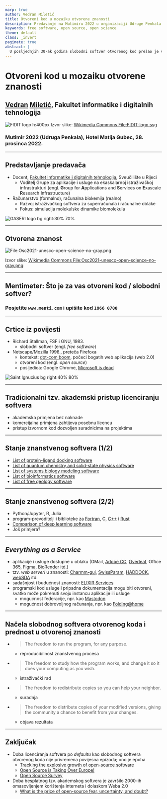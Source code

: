```yaml
---
marp: true
author: Vedran Miletić
title: Otvoreni kod u mozaiku otvorene znanosti
description: Predavanje na Mutimiru 2022 u organizaciji Udruge Penkala
keywords: free software, open source, open science
theme: default
class: _invert
paginate: true
abstract: |
  U posljednjih 30-ak godina slobodni softver otvorenog kod prešao je velik put od prakse hobista i entuzijasta preko prvih industrijskih projekata koji su vremenom u suradnji IT tvrtki i zajednice razvili alate poput web preglednika Firefox i uredskog paketa LibreOffice pa do stanja integracije u IT rješenja u kojem je nezamislio obaviti išta na internetu bez korištenja nekog programa ili biblioteke otvorenog koda. Osim u industriju, prakse slobodnog sotvera otvorenog koda polako su se probile i u znanstvenu zajednicu pa se se kroz posljednjih 20-ak godina sve veći broj projekata odlučuje za otvoreno licenciranje (u nekom obliku) nauštrb tipičnog akademskog (besplatno korištenje u akademske svrhe i posebno licenciranje za komercijalnu upotrebu). Predavanje će govoriti o prednostima slobodnog softvera otvorenog koda iz akademske perspektive, dosadašnjim uspjesima i primjerima dobre prakse te ulozi otvorenog koda u pokretu otvorene znanosti.
---
```


# Otvoreni kod u mozaiku otvorene znanosti

## [Vedran](https://vedran.miletic.net/) [Miletić](https://www.miletic.net/), Fakultet informatike i digitalnih tehnologija

![FIDIT logo h:400px](https://upload.wikimedia.org/wikipedia/commons/1/14/FIDIT-logo.svg) Izvor slike: [Wikimedia Commons File:FIDIT-logo.svg](https://commons.wikimedia.org/wiki/File:FIDIT-logo.svg)

### Mutimir 2022 (Udruga Penkala), Hotel Matija Gubec, 28. prosinca 2022.

---

## Predstavljanje predavača

* Docent, [Fakultet informatike i digitalnih tehnologija](https://www.inf.uniri.hr/), Sveučilište u Rijeci
    * Voditelj Grupe za aplikacije i usluge na ekaskalarnoj istraživačkoj infrastrukturi (engl. **G**roup for **A**pplications and **S**ervices on **E**xascale **R**esearch **I**nfrastructure)
* Računarstvo (formalno), računalna biokemija (realno)
    * Razvoj istraživačkog softvera za superračunala i računalne oblake
    * Fokus: simulacija molekulske dinamike biomolekula

![GASERI logo bg right:30% 70%](../../images/gaseri-logo-koleda.png)

---

## Otvorena znanost

![File:Osc2021-unesco-open-science-no-gray.png](https://upload.wikimedia.org/wikipedia/commons/2/28/Osc2021-unesco-open-science-no-gray.png)

Izvor slike: [Wikimedia Commons File:Osc2021-unesco-open-science-no-gray.png](https://commons.wikimedia.org/wiki/File:Osc2021-unesco-open-science-no-gray.png)

---

## Mentimeter: Što je za vas otvoreni kod / slobodni softver?

### Posjetite `www.menti.com` i upišite kod `1866 0700`

---

## Crtice iz povijesti

* Richard Stallman, FSF i GNU, 1983.
    * slobodni softver (engl. *free software*)
* Netscape/Mozilla 1998., preteča Firefoxa
    * kontekst: [dot-com boom](https://en.wikipedia.org/wiki/Dot-com_bubble), počeci bogatih web aplikacija (web 2.0)
    * otvoreni kod (engl. *open source*)
    * posljedica: Google Chrome, [Microsoft is dead](http://www.paulgraham.com/microsoft.html)

![Saint Ignucius bg right:40% 80%](https://stallman.org/saintignucius.jpg)

---

## Tradicionalni tzv. akademski pristup licenciranju softvera

* akademska primjena bez naknade
* komercijalna primjena zahtijeva posebnu licencu
* pristup izvornom kod dozvoljen suradnicima na projektima

---

## Stanje znanstvenog softvera (1/2)

* [List of protein-ligand docking software](https://en.wikipedia.org/wiki/List_of_protein-ligand_docking_software)
* [List of quantum chemistry and solid-state physics software](https://en.wikipedia.org/wiki/List_of_quantum_chemistry_and_solid-state_physics_software)
* [List of systems biology modeling software](https://en.wikipedia.org/wiki/List_of_systems_biology_modeling_software)
* [List of bioinformatics software](https://en.wikipedia.org/wiki/List_of_bioinformatics_software)
* [List of free geology software](https://en.wikipedia.org/wiki/List_of_free_geology_software)

---

## Stanje znanstvenog softvera (2/2)

* Python/Jupyter, R, Julia
* program-prevoditelji i biblioteke za [Fortran](https://fortran-lang.org/), C, [C++](https://en.cppreference.com/w/cpp/links/libs) i [Rust](https://www.rust-lang.org/)
* [Comparison of deep learning software](https://en.wikipedia.org/wiki/Comparison_of_deep_learning_software)
* Još primjera?

---

## *Everything as a Service*

* aplikacije i usluge dostupne u oblaku (GMail, [Adobe CC](https://www.adobe.com/creativecloud.html), [Overleaf](https://www.overleaf.com/), Office 365, [Figma](https://www.figma.com/), [BioRender](https://biorender.com/) itd.)
* tzv. *web serveri* u znanosti: [Charmm-gui](https://charmm-gui.org/), [SwissParam](https://www.swissparam.ch/), [HADDOCK](https://wenmr.science.uu.nl/haddock2.4/), [webSDA](https://websda.h-its.org/webSDA) itd.
* sadašnjost i budućnost znanosti: [ELIXIR Services](https://elixir-europe.org/services)
* programski kod usluge i pripadna dokumentacija mogu biti otvoreni, svatko može pokrenuti svoju instancu aplikacije ili usluge
    * mogućnost federacije, npr. kao [Mastodon](https://joinmastodon.org/)
    * mogućnost dobrovoljnog računanja, npr. kao [Folding@home](https://foldingathome.org/)

---

## Načela slobodnog softvera otvorenog koda i prednost u otvorenoj znanosti

* > The freedom to run the program, for any purpose.
    * reproducibilnost znanstvenog procesa
* > The freedom to study how the program works, and change it so it does your computing as you wish.
    * istraživački rad
* > The freedom to redistribute copies so you can help your neighbor.
    * suradnja
* > The freedom to distribute copies of your modified versions, giving the community a chance to benefit from your changes.
    * objava rezultata

---

## Zaključak

* Doba licenciranja softvera po *defaultu* kao slobodnog softvera otvorenog koda nije privremena povijesna epizoda; ono je epoha
    * [Tracking the explosive growth of open-source software](https://techcrunch.com/2017/04/07/tracking-the-explosive-growth-of-open-source-software/)
    * [Open Source is Taking Over Europe!](https://itsfoss.com/open-source-adoption-europe/)
    * [Open Source Survey](https://opensourcesurvey.org/2017/)
* Doba besplatnog tzv. akademskog softvera je završilo 2000-ih omasovljenjem korištenja interneta i dolaskom Weba 2.0
    * [What is the price of open-source fear, uncertainty, and doubt?](../../en/blog/posts/2015-09-14-what-is-the-price-of-open-source-fear-uncertainty-and-doubt.md)
